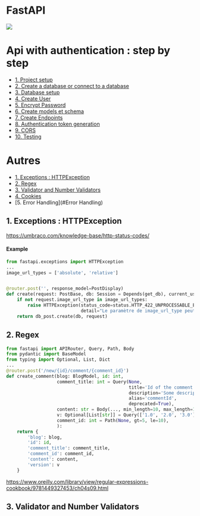# FastAPI

![](https://media.vanityfair.fr/photos/60d3788d83e5ef95d4bb6a1f/16:9/w_1280,c_limit/fasthome_jpg_5704.jpg)

# Api with authentication : step by step

* [1. Project setup](#exceptions)
* [2. Create a database or connect to a database](#exception)
* [3. Database setup](#exception)
* [4. Create User](#exception)
* [5. Encrypt Password](#exception)
* [6. Create models et schema](#exception)
* [7. Create Endpoints](#exception)
* [8. Authentication token generation](#exception)
* [9. CORS](#exception)
* [10. Testing](#exception)

# Autres
* [1. Exceptions : HTTPException](#exceptions)
* [2. Regex](#regex)
* [3. Validator and Number Validators](#validator)
* [4. Cookies](#Cookies)
* [5. Error Handling](#Error Handling)


## 1. Exceptions : HTTPException<a class="anchor" id="exception"></a>

https://umbraco.com/knowledge-base/http-status-codes/

#### Example
```python
from fastapi.exceptions import HTTPException
...
image_url_types = ['absolute', 'relative']


@router.post('', response_model=PostDisplay)
def create(request: PostBase, db: Session = Depends(get_db), current_user: UserAuth = Depends(get_current_user)):
    if not request.image_url_type in image_url_types:
        raise HTTPException(status_code=status.HTTP_422_UNPROCESSABLE_ENTITY,
                            detail="Le paramètre de image_url_type peut seulement prendre une valeur absolue('absolute') ou relative('relative'). ")
    return db_post.create(db, request)
```

## 2. Regex <a class="anchor" id="regex"></a>

```python
from fastapi import APIRouter, Query, Path, Body
from pydantic import BaseModel
from typing import Optional, List, Dict
...
@router.post('/new/{id}/comment/{comment_id}')
def create_comment(blog: BlogModel, id: int,
                   comment_title: int = Query(None,
                                              title='Id of the comment',
                                              description='Some description for comment_id',
                                              alias='commentId',
                                              deprecated=True),
                   content: str = Body(..., min_length=10, max_length=100, regex='^[a-z\s]*$'),
                   v: Optional[List[str]] = Query(['1.0', '2.0', '3.0']),
                   comment_id: int = Path(None, gt=5, le=10),
                   ):
    return {
        'blog': blog,
        'id': id,
        'comment_title': comment_title,
        'comment_id': comment_id,
        'content': content,
        'version': v
    }
```

https://www.oreilly.com/library/view/regular-expressions-cookbook/9781449327453/ch04s09.html

## 3. Validator and Number Validators<a class="anchor" id="validator"></a>
